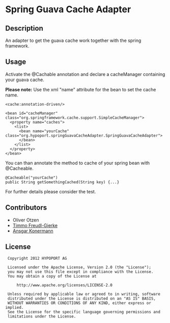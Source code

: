 Spring Guava Cache Adapter
==========================


Description
------
An adapter to get the guava cache work together with the spring framework.

Usage
-----

Activate the @Cachable annotation and declare a cacheManager containing your guava cache.

**Please note:** Use the xml "name" attribute for the bean to set the cache name.

    <cache:annotation-driven/>

    <bean id="cacheManager" class="org.springframework.cache.support.SimpleCacheManager">
      <property name="caches">
        <list>
          <bean name="yourCache" class="org.hypoport.springGuavaCacheAdapter.SpringGuavaCacheAdapter">
          </bean>
        </list>
      </property>
    </bean>

You can than annotate the method to cache of your spring bean with @Cacheable.

    @Cacheable("yourCache")
    public String getSomethingCached(String key) {...}


For further details please consider the test.

Contributors
------

- Oliver Otzen
- [Timmo Freudl-Gierke](https://github.com/timmo)
- [Ansgar Konermann](https://github.com/ansgarkonermann)


License
-----
     Copyright 2012 HYPOPORT AG

     Licensed under the Apache License, Version 2.0 (the "License");
     you may not use this file except in compliance with the License.
     You may obtain a copy of the License at

         http://www.apache.org/licenses/LICENSE-2.0

     Unless required by applicable law or agreed to in writing, software
     distributed under the License is distributed on an "AS IS" BASIS,
     WITHOUT WARRANTIES OR CONDITIONS OF ANY KIND, either express or implied.
     See the License for the specific language governing permissions and
     limitations under the License.
